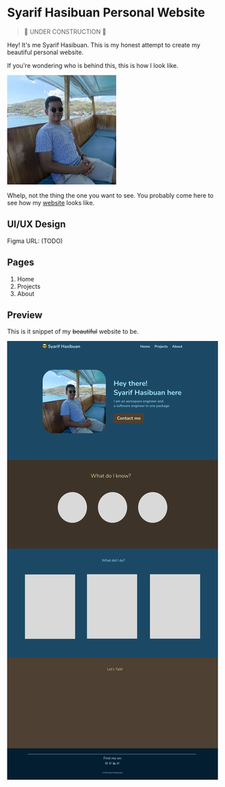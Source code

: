 # Syarif Hasibuan Personal Website

> 🚧 UNDER CONSTRUCTION 🚧

Hey! It's me Syarif Hasibuan. This is my honest attempt to create my beautiful personal website.

If you're wondering who is behind this, this is how I look like.

<img src="assets/images/myself.jpg" width=255 height=255/>

Whelp, not the thing the one you want to see. You probably come here to see how my [website](#preview) looks like.

## UI/UX Design

Figma URL: (TODO)

## Pages

1. Home
2. Projects
3. About

## Preview

This is it snippet of my ~~beautiful~~ website to be.

![](assets/images/web_snippet_home.png)

